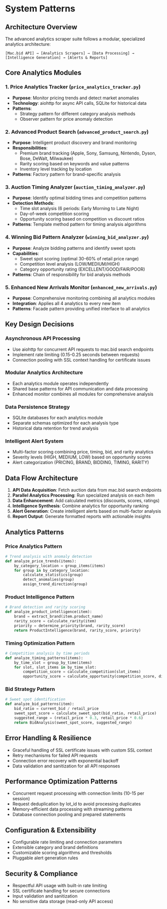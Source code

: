 # System Patterns

## Architecture Overview
The advanced analytics scraper suite follows a modular, specialized analytics architecture:

```
[Mac.bid API] → [Analytics Scrapers] → [Data Processing] → [Intelligence Generation] → [Alerts & Reports]
```

## Core Analytics Modules

### 1. Price Analytics Tracker (`price_analytics_tracker.py`)
- **Purpose**: Monitor pricing trends and detect market anomalies
- **Technology**: aiohttp for async API calls, SQLite for historical data
- **Patterns**: 
  - Strategy pattern for different category analysis methods
  - Observer pattern for price anomaly detection

### 2. Advanced Product Search (`advanced_product_search.py`)
- **Purpose**: Intelligent product discovery and brand monitoring
- **Responsibilities**:
  - Premium brand tracking (Apple, Sony, Samsung, Nintendo, Dyson, Bose, DeWalt, Milwaukee)
  - Rarity scoring based on keywords and value patterns
  - Inventory level tracking by location
- **Patterns**: Factory pattern for brand-specific analysis

### 3. Auction Timing Analyzer (`auction_timing_analyzer.py`)
- **Purpose**: Identify optimal bidding times and competition patterns
- **Detection Methods**:
  - Time slot analysis (6 periods: Early Morning to Late Night)
  - Day-of-week competition scoring
  - Opportunity scoring based on competition vs discount ratios
- **Patterns**: Template method pattern for timing analysis algorithms

### 4. Winning Bid Pattern Analyzer (`winning_bid_analyzer.py`)
- **Purpose**: Analyze bidding patterns and identify sweet spots
- **Capabilities**:
  - Sweet spot scoring (optimal 30-60% of retail price range)
  - Competition level analysis (LOW/MEDIUM/HIGH)
  - Category opportunity rating (EXCELLENT/GOOD/FAIR/POOR)
- **Patterns**: Chain of responsibility for bid analysis methods

### 5. Enhanced New Arrivals Monitor (`enhanced_new_arrivals.py`)
- **Purpose**: Comprehensive monitoring combining all analytics modules
- **Integration**: Applies all 4 analytics to every new item
- **Patterns**: Facade pattern providing unified interface to all analytics

## Key Design Decisions

### Asynchronous API Processing
- Use aiohttp for concurrent API requests to mac.bid search endpoints
- Implement rate limiting (0.15-0.25 seconds between requests)
- Connection pooling with SSL context handling for certificate issues

### Modular Analytics Architecture
- Each analytics module operates independently
- Shared base patterns for API communication and data processing
- Enhanced monitor combines all modules for comprehensive analysis

### Data Persistence Strategy
- SQLite databases for each analytics module
- Separate schemas optimized for each analysis type
- Historical data retention for trend analysis

### Intelligent Alert System
- Multi-factor scoring combining price, timing, bid, and rarity analytics
- Severity levels (HIGH, MEDIUM, LOW) based on opportunity scores
- Alert categorization (PRICING, BRAND, BIDDING, TIMING, RARITY)

## Data Flow Architecture
1. **API Data Acquisition**: Fetch auction data from mac.bid search endpoints
2. **Parallel Analytics Processing**: Run specialized analysis on each item
3. **Data Enhancement**: Add calculated metrics (discounts, scores, ratings)
4. **Intelligence Synthesis**: Combine analytics for opportunity ranking
5. **Alert Generation**: Create intelligent alerts based on multi-factor analysis
6. **Report Output**: Generate formatted reports with actionable insights

## Analytics Patterns

### Price Analytics Pattern
```python
# Trend analysis with anomaly detection
def analyze_price_trends(items):
    by_category_location = group_items(items)
    for group in by_category_location:
        calculate_statistics(group)
        detect_anomalies(group)
        assign_trend_direction(group)
```

### Product Intelligence Pattern
```python
# Brand detection and rarity scoring
def analyze_product_intelligence(item):
    brand = extract_brand(item.product_name)
    rarity_score = calculate_rarity(item)
    priority = determine_priority(brand, rarity_score)
    return ProductIntelligence(brand, rarity_score, priority)
```

### Timing Optimization Pattern
```python
# Competition analysis by time periods
def analyze_timing_patterns(items):
    by_time_slot = group_by_time(items)
    for slot, slot_items in by_time_slot:
        competition_score = calculate_competition(slot_items)
        opportunity_score = calculate_opportunity(competition_score, discounts)
```

### Bid Strategy Pattern
```python
# Sweet spot identification
def analyze_bid_patterns(item):
    bid_ratio = current_bid / retail_price
    sweet_spot_score = calculate_sweet_spot(bid_ratio, retail_price)
    suggested_range = (retail_price * 0.3, retail_price * 0.6)
    return BidAnalysis(sweet_spot_score, suggested_range)
```

## Error Handling & Resilience
- Graceful handling of SSL certificate issues with custom SSL context
- Retry mechanisms for failed API requests
- Connection error recovery with exponential backoff
- Data validation and sanitization for all API responses

## Performance Optimization Patterns
- Concurrent request processing with connection limits (10-15 per session)
- Request deduplication by lot_id to avoid processing duplicates
- Memory-efficient data processing with streaming patterns
- Database connection pooling and prepared statements

## Configuration & Extensibility
- Configurable rate limiting and connection parameters
- Extensible category and brand definitions
- Customizable scoring algorithms and thresholds
- Pluggable alert generation rules

## Security & Compliance
- Respectful API usage with built-in rate limiting
- SSL certificate handling for secure connections
- Input validation and sanitization
- No sensitive data storage (read-only API access) 